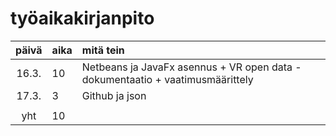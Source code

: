 # työaikakirjanpito

| päivä | aika | mitä tein  |
| :----:|:-----| :-----|
| 16.3. | 10    | Netbeans ja JavaFx asennus + VR open data -dokumentaatio + vaatimusmäärittely|
| 17.3. | 3    | Github ja json|
|    |    | | 
| yht   | 10   | | 

